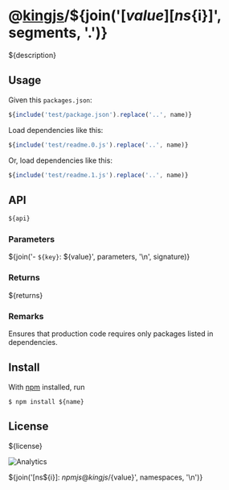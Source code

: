 # @[kingjs][@kingjs]/${join('[${value}][ns${i}]', segments, '.')}
${description}
## Usage
Given this `packages.json`:
```js
${include('test/package.json').replace('..', name)}
```
Load dependencies like this:
```js
${include('test/readme.0.js').replace('..', name)}
```
Or, load dependencies like this:
```js
${include('test/readme.1.js').replace('..', name)}
```
## API
```ts
${api}
```
### Parameters
${join('- `${key}`: ${value}', parameters, '\n', signature)}
### Returns
${returns}
### Remarks
Ensures that production code requires only packages listed in dependencies.
## Install
With [npm](https://npmjs.org/) installed, run
```
$ npm install ${name}
```
## License
${license}

![Analytics](https://analytics.kingjs.net/{path})

[@kingjs]: ${npmjs}kingjs
${join('[ns${i}]: ${npmjs}@kingjs/${value}', namespaces, '\n')}
